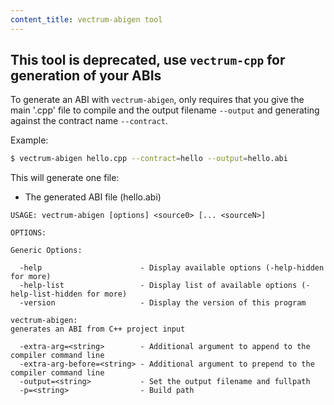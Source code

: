 ```yaml
---
content_title: vectrum-abigen tool
---
```


## This tool is deprecated, use `vectrum-cpp` for generation of your ABIs

To generate an ABI with ```vectrum-abigen```, only requires that you give the main '.cpp' file to compile and the output filename `--output` and generating against the contract name `--contract`.

Example:
```bash
$ vectrum-abigen hello.cpp --contract=hello --output=hello.abi
```

This will generate one file:
* The generated ABI file (hello.abi)

```
USAGE: vectrum-abigen [options] <source0> [... <sourceN>]

OPTIONS:

Generic Options:

  -help                      - Display available options (-help-hidden for more)
  -help-list                 - Display list of available options (-help-list-hidden for more)
  -version                   - Display the version of this program

vectrum-abigen:
generates an ABI from C++ project input

  -extra-arg=<string>        - Additional argument to append to the compiler command line
  -extra-arg-before=<string> - Additional argument to prepend to the compiler command line
  -output=<string>           - Set the output filename and fullpath
  -p=<string>                - Build path
```
